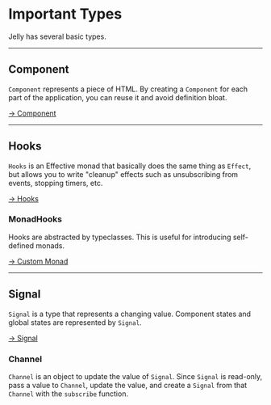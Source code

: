 # Important Types

Jelly has several basic types.

---

## Component

`Component` represents a piece of HTML. By creating a `Component` for each part of the application, you can reuse it and avoid definition bloat.

[→ Component](./component)

---

## Hooks

`Hooks` is an Effective monad that basically does the same thing as `Effect`, but allows you to write "cleanup" effects such as unsubscribing from events, stopping timers, etc.

[→ Hooks](./hooks)

### MonadHooks

Hooks are abstracted by typeclasses. This is useful for introducing self-defined monads.

[→ Custom Monad](./custom-monad)

---

## Signal

`Signal` is a type that represents a changing value. Component states and global states are represented by `Signal`.

[→ Signal](./signal)

### Channel

`Channel` is an object to update the value of `Signal`.
Since `Signal` is read-only, pass a value to `Channel`, update the value, and create a `Signal` from that `Channel` with the `subscribe` function.
